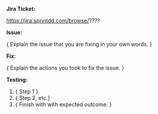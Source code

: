 <!--
Please ensure you have following the pull request process listed here:
https://device.sprintdd.com/confluence/display/VMLNASPRCOM/Pull+Requests+Review
Other code style guides can be found here:
https://device.sprintdd.com/confluence/pages/viewpage.action?pageId=71729852
-->

**Jira Ticket:**

https://jira.sprintdd.com/browse/????

**Issue:**

{ Explain the issue that you are fixing in your own words. }

**Fix:**

{ Explain the actions you took to fix the issue. }

**Testing:**

1. { Step 1 }
2. { Step 2, etc.}
3. { Finish with with expected outcome. }
